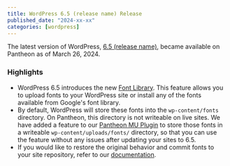 ```yaml
---
title: WordPress 6.5 (release name) Release
published_date: "2024-xx-xx"
categories: [wordpress]
---
```


The latest version of WordPress, [6.5 (release name)](), became available on Pantheon as of March 26, 2024.

<h3>Highlights</h3>

* WordPress 6.5 introduces the new [Font Library](). This feature allows you to upload fonts to your WordPress site or install any of the fonts available from Google's font library.
* By default, WordPress will store these fonts into the `wp-content/fonts` directory. On Pantheon, this directory is not writeable on live sites. We have added a feature to our [Pantheon MU Plugin](https://github.com/pantheon-systems/pantheon-mu-plugin) to store those fonts in a writeable `wp-content/uploads/fonts/` directory, so that you can use the feature without any issues after updating your sites to 6.5.
* If you would like to restore the original behavior and commit fonts to your site repository, refer to our [documentation](/guides/wordpress-configurations/wordpress-font-library).
